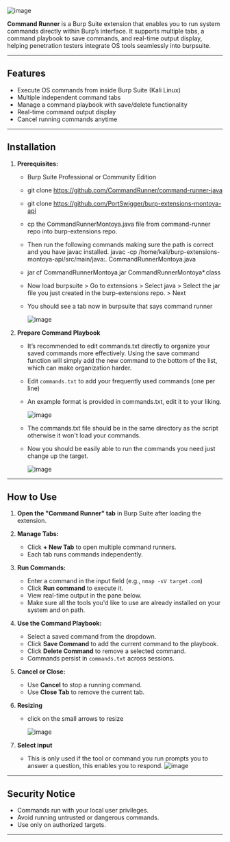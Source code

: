 ![image](https://github.com/user-attachments/assets/530ae151-422d-4783-a974-362834a3871e)








**Command Runner** is a Burp Suite extension that enables you to run system commands directly within Burp’s interface. It supports multiple tabs, a command playbook to save commands, and real-time output display, helping penetration testers integrate OS tools seamlessly into burpsuite.

---

## Features

- Execute OS commands from inside Burp Suite (Kali Linux)
- Multiple independent command tabs
- Manage a command playbook with save/delete functionality
- Real-time command output display
- Cancel running commands anytime

---

## Installation

1. **Prerequisites:**
   - Burp Suite Professional or Community Edition
   - git clone https://github.com/CommandRunner/command-runner-java
   - git clone https://github.com/PortSwigger/burp-extensions-montoya-api
   - cp the CommandRunnerMontoya.java file from command-runner repo into burp-extensions repo.
   - Then run the following commands making sure the path is correct and you have javac installed. javac -cp /home/kali/burp-extensions-montoya-api/src/main/java:. CommandRunnerMontoya.java
   - jar cf CommandRunnerMontoya.jar CommandRunnerMontoya*.class
   - Now load burpsuite > Go to extensions > Select java > Select the jar file you just created in the burp-extensions repo. > Next
   - You should see a tab now in burpsuite that says command runner
  
     ![image](https://github.com/user-attachments/assets/e6530413-3856-4a8a-8af4-c11b69449a27)


2. **Prepare Command Playbook**

   - It’s recommended to edit commands.txt directly to organize your saved commands more effectively. Using the save command function will simply add the new command to the bottom of the list, which can make organization harder.
   - Edit `commands.txt` to add your frequently used commands (one per line)
   - An example format is provided in commands.txt, edit it to your liking.

     ![image](https://github.com/user-attachments/assets/20966310-44fc-4d39-960d-4e2405f67c99)

   - The commands.txt file should be in the same directory as the script otherwise it won't load your commands.
   - Now you should be easily able to run the commands you need just change up the target.
     
     ![image](https://github.com/user-attachments/assets/c36ce7ff-19cf-4491-960c-60b081cf3b76)


---

## How to Use

1. **Open the "Command Runner" tab** in Burp Suite after loading the extension.

2. **Manage Tabs:**
   - Click **+ New Tab** to open multiple command runners.
   - Each tab runs commands independently.

3. **Run Commands:**
   - Enter a command in the input field (e.g., `nmap -sV target.com`)
   - Click **Run command** to execute it.
   - View real-time output in the pane below.
   - Make sure all the tools you'd like to use are already installed on your system and on path.

4. **Use the Command Playbook:**
   - Select a saved command from the dropdown.
   - Click **Save Command** to add the current command to the playbook.
   - Click **Delete Command** to remove a selected command.
   - Commands persist in `commands.txt` across sessions.

5. **Cancel or Close:**
   - Use **Cancel** to stop a running command.
   - Use **Close Tab** to remove the current tab.

6. **Resizing**
   - click on the small arrows to resize 
     
     ![image](https://github.com/user-attachments/assets/b382bff0-f217-4d3f-bc3f-dd5621d786b6)

7. **Select input**
   - This is only used if the tool or command you run prompts you to answer a question, this enables you to respond.
     ![image](https://github.com/user-attachments/assets/92eb8b9f-f301-4d9a-a9dd-4a3f8ec0e584)



---

## Security Notice

- Commands run with your local user privileges.
- Avoid running untrusted or dangerous commands.
- Use only on authorized targets.

---
